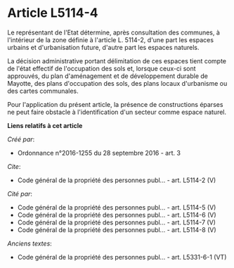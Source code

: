 # Article L5114-4

Le représentant de l'Etat détermine, après consultation des communes, à l'intérieur de la zone définie à l'article L. 5114-2,
d'une part les espaces urbains et d'urbanisation future, d'autre part les espaces naturels. 

La décision administrative portant délimitation de ces espaces tient compte de l'état effectif de l'occupation des sols et,
lorsque ceux-ci sont approuvés, du plan d'aménagement et de développement durable de Mayotte, des plans d'occupation des
sols, des plans locaux d'urbanisme ou des cartes communales. 

Pour l'application du présent article, la présence de constructions éparses ne peut faire obstacle à l'identification d'un
secteur comme espace naturel.

**Liens relatifs à cet article**

_Créé par_:

  - Ordonnance n°2016-1255 du 28 septembre 2016 - art. 3

_Cite_:

  - Code général de la propriété des personnes publ... - art. L5114-2 (V)

_Cité par_:

  - Code général de la propriété des personnes publ... - art. L5114-5 (V)
  - Code général de la propriété des personnes publ... - art. L5114-6 (V)
  - Code général de la propriété des personnes publ... - art. L5114-7 (V)
  - Code général de la propriété des personnes publ... - art. L5114-8 (V)

_Anciens textes_:

  - Code général de la propriété des personnes publ... - art. L5331-6-1 (VT)
